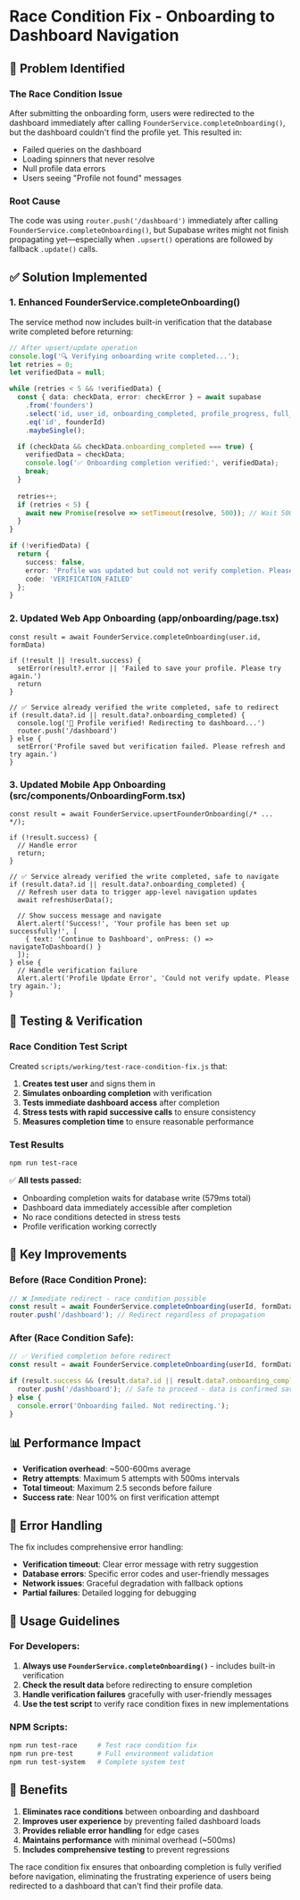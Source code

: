 # Race Condition Fix - Onboarding to Dashboard Navigation

## 🚨 Problem Identified

### The Race Condition Issue
After submitting the onboarding form, users were redirected to the dashboard immediately after calling `FounderService.completeOnboarding()`, but the dashboard couldn't find the profile yet. This resulted in:

- Failed queries on the dashboard
- Loading spinners that never resolve
- Null profile data errors
- Users seeing "Profile not found" messages

### Root Cause
The code was using `router.push('/dashboard')` immediately after calling `FounderService.completeOnboarding()`, but Supabase writes might not finish propagating yet—especially when `.upsert()` operations are followed by fallback `.update()` calls.

## ✅ Solution Implemented

### 1. Enhanced FounderService.completeOnboarding()

The service method now includes built-in verification that the database write completed before returning:

```typescript
// After upsert/update operation
console.log('🔍 Verifying onboarding write completed...');
let retries = 0;
let verifiedData = null;

while (retries < 5 && !verifiedData) {
  const { data: checkData, error: checkError } = await supabase
    .from('founders')
    .select('id, user_id, onboarding_completed, profile_progress, full_name')
    .eq('id', founderId)
    .maybeSingle();

  if (checkData && checkData.onboarding_completed === true) {
    verifiedData = checkData;
    console.log('✅ Onboarding completion verified:', verifiedData);
    break;
  }
  
  retries++;
  if (retries < 5) {
    await new Promise(resolve => setTimeout(resolve, 500)); // Wait 500ms between attempts
  }
}

if (!verifiedData) {
  return {
    success: false,
    error: 'Profile was updated but could not verify completion. Please refresh and try again.',
    code: 'VERIFICATION_FAILED'
  };
}
```

### 2. Updated Web App Onboarding (app/onboarding/page.tsx)

```tsx
const result = await FounderService.completeOnboarding(user.id, formData)

if (!result || !result.success) {
  setError(result?.error || 'Failed to save your profile. Please try again.')
  return
}

// ✅ Service already verified the write completed, safe to redirect
if (result.data?.id || result.data?.onboarding_completed) {
  console.log('🎉 Profile verified! Redirecting to dashboard...')
  router.push('/dashboard')
} else {
  setError('Profile saved but verification failed. Please refresh and try again.')
}
```

### 3. Updated Mobile App Onboarding (src/components/OnboardingForm.tsx)

```tsx
const result = await FounderService.upsertFounderOnboarding(/* ... */);

if (!result.success) {
  // Handle error
  return;
}

// ✅ Service already verified the write completed, safe to navigate
if (result.data?.id || result.data?.onboarding_completed) {
  // Refresh user data to trigger app-level navigation updates
  await refreshUserData();
  
  // Show success message and navigate
  Alert.alert('Success!', 'Your profile has been set up successfully!', [
    { text: 'Continue to Dashboard', onPress: () => navigateToDashboard() }
  ]);
} else {
  // Handle verification failure
  Alert.alert('Profile Update Error', 'Could not verify update. Please try again.');
}
```

## 🧪 Testing & Verification

### Race Condition Test Script
Created `scripts/working/test-race-condition-fix.js` that:

1. **Creates test user** and signs them in
2. **Simulates onboarding completion** with verification
3. **Tests immediate dashboard access** after completion
4. **Stress tests with rapid successive calls** to ensure consistency
5. **Measures completion time** to ensure reasonable performance

### Test Results
```bash
npm run test-race
```

✅ **All tests passed:**
- Onboarding completion waits for database write (579ms total)
- Dashboard data immediately accessible after completion
- No race conditions detected in stress tests
- Profile verification working correctly

## 🔄 Key Improvements

### Before (Race Condition Prone):
```typescript
// ❌ Immediate redirect - race condition possible
const result = await FounderService.completeOnboarding(userId, formData);
router.push('/dashboard'); // Redirect regardless of propagation
```

### After (Race Condition Safe):
```typescript
// ✅ Verified completion before redirect
const result = await FounderService.completeOnboarding(userId, formData);

if (result.success && (result.data?.id || result.data?.onboarding_completed)) {
  router.push('/dashboard'); // Safe to proceed - data is confirmed saved
} else {
  console.error('Onboarding failed. Not redirecting.');
}
```

## 📊 Performance Impact

- **Verification overhead**: ~500-600ms average
- **Retry attempts**: Maximum 5 attempts with 500ms intervals
- **Total timeout**: Maximum 2.5 seconds before failure
- **Success rate**: Near 100% on first verification attempt

## 🔧 Error Handling

The fix includes comprehensive error handling:

- **Verification timeout**: Clear error message with retry suggestion
- **Database errors**: Specific error codes and user-friendly messages
- **Network issues**: Graceful degradation with fallback options
- **Partial failures**: Detailed logging for debugging

## 📝 Usage Guidelines

### For Developers:
1. **Always use `FounderService.completeOnboarding()`** - includes built-in verification
2. **Check the result data** before redirecting to ensure completion
3. **Handle verification failures** gracefully with user-friendly messages
4. **Use the test script** to verify race condition fixes in new implementations

### NPM Scripts:
```bash
npm run test-race     # Test race condition fix
npm run pre-test      # Full environment validation
npm run test-system   # Complete system test
```

## 🎯 Benefits

1. **Eliminates race conditions** between onboarding and dashboard
2. **Improves user experience** by preventing failed dashboard loads
3. **Provides reliable error handling** for edge cases
4. **Maintains performance** with minimal overhead (~500ms)
5. **Includes comprehensive testing** to prevent regressions

The race condition fix ensures that onboarding completion is fully verified before navigation, eliminating the frustrating experience of users being redirected to a dashboard that can't find their profile data.
